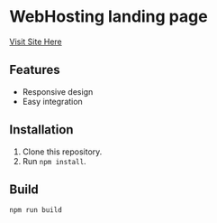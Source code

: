 # WebHosting landing page

[Visit Site Here](https://ethost.netlify.app/)

## Features

- Responsive design
- Easy integration

## Installation

1. Clone this repository.
2. Run `npm install`.

## Build

`npm run build`
